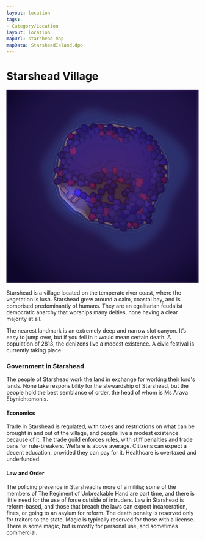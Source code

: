 ```yaml
---
layout: location
tags:
- Category/Location
layout: location
mapUrl: starshead-map
mapData: StarsheadIsland.dpo
---
```


# Starshead Village

![Starshead](/assets/locations/Starshead.webp)

Starshead is a village located on the temperate river coast, where the vegetation is lush. Starshead grew around a calm, coastal bay, and is comprised predominantly of humans. They are an egalitarian feudalist democratic anarchy that worships many deities, none having a clear majority at all.

The nearest landmark is an extremely deep and narrow slot canyon. It’s easy to jump over, but if you fell in it would mean certain death. A population of 2813, the denizens live a modest existence. A civic festival is currently taking place.

### Government in Starshead

The people of Starshead work the land in exchange for working their lord's lands. None take responsibility for the stewardship of Starshead, but the people hold the best semblance of order, the head of whom is Ms Arava Ebynichtomonis.

#### Economics

Trade in Starshead is regulated, with taxes and restrictions on what can be brought in and out of the village, and people live a modest existence because of it. The trade guild enforces rules, with stiff penalties and trade bans for rule-breakers. Welfare is above average. Citizens can expect a decent education, provided they can pay for it. Healthcare is overtaxed and underfunded.

#### Law and Order

The policing presence in Starshead is more of a militia; some of the members of The Regiment of Unbreakable Hand are part time, and there is little need for the use of force outside of intruders. Law in Starshead is reform-based, and those that breach the laws can expect incarceration, fines, or going to an asylum for reform. The death penalty is reserved only for traitors to the state. Magic is typically reserved for those with a license. There is some magic, but is mostly for personal use, and sometimes commercial.
